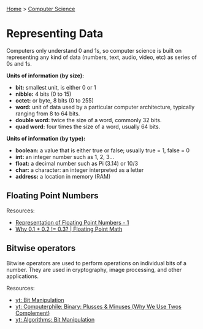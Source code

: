 [Home](../../README.md) > [Computer Science](./README.md)

# Representing Data

Computers only understand 0 and 1s, so computer science is built on representing any kind of data (numbers, text, audio, video, etc) as series of 0s and 1s.

**Units of information (by size):**
- **bit:** smallest unit, is either 0 or 1
- **nibble:** 4 bits (0 to 15)
- **octet:** or byte, 8 bits (0 to 255)
- **word:** unit of data used by a particular computer architecture, typically ranging from 8 to 64 bits.
- **double word:** twice the size of a word, commonly 32 bits.
- **quad word:** four times the size of a word, usually 64 bits.

**Units of information (by type):**
- **boolean:** a value that is either true or false; usually true = 1, false = 0
- **int:** an integer number such as 1, 2, 3...
- **float:** a decimal number such as Pi (3.14) or 10/3
- **char:** a character: an integer interpreted as a letter
- **address:** a location in memory (RAM)

## Floating Point Numbers

Resources:
- [Representation of Floating Point Numbers - 1](https://www.youtube.com/watch?v=ji3SfClm8TU)
- [Why 0.1 + 0.2 != 0.3? | Floating Point Math](https://www.youtube.com/watch?v=RIiq4tTt6rI)

## Bitwise operators

Bitwise operators are used to perform operations on individual bits of a number. They are used in cryptography, image processing, and other applications.

Resources:
- [yt: Bit Manipulation](https://www.youtube.com/watch?v=7jkIUgLC29I)
- [yt: Computerphile: Binary: Plusses & Minuses (Why We Use Twos Complement)](https://www.youtube.com/watch?v=lKTsv6iVxV4)
- [yt: Algorithms: Bit Manipulation](https://www.youtube.com/watch?v=NLKQEOgBAnw)
